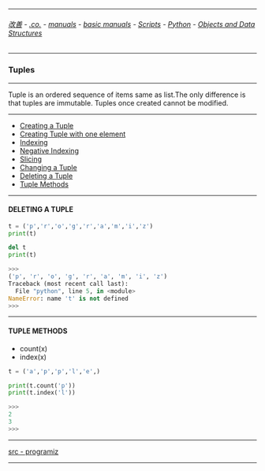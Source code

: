 
---

###### [改善](https://github.com/ttltrk/0C/blob/master/README.MD) - [.co.](https://github.com/ttltrk/PRG/blob/master/CODING.MD) - [manuals](https://github.com/ttltrk/PRG/blob/master/MAN.MD) - [basic manuals](https://github.com/ttltrk/PRG/blob/master/MANUALS.MD) - [Scripts](https://github.com/ttltrk/PRG/blob/master/PY/DOC/SC/SC.MD) - [Python](https://github.com/ttltrk/PRG/blob/master/PY/DOC/OPYM/OPYM.MD) - [Objects and Data Structures](https://github.com/ttltrk/PRG/blob/master/PY/DOC/OPYM/01_OBJ_DS/OBJ_DS.MD)

---

### Tuples

---

Tuple is an ordered sequence of items same as list.The only difference is that tuples are immutable. Tuples once created cannot be modified.

---

* [Creating a Tuple](https://github.com/ttltrk/PRG/blob/master/PY/DOC/OPYM/01_OBJ_DS/TUPLES/01/CREATE.MD)
* [Creating Tuple with one element](https://github.com/ttltrk/PRG/blob/master/PY/DOC/OPYM/01_OBJ_DS/TUPLES/02/CRE_ONE.MD)
* [Indexing](https://github.com/ttltrk/PRG/blob/master/PY/DOC/OPYM/01_OBJ_DS/TUPLES/03/INDEXING.MD)
* [Negative Indexing](https://github.com/ttltrk/PRG/blob/master/PY/DOC/OPYM/01_OBJ_DS/TUPLES/04/NEG_IND.MD)
* [Slicing](https://github.com/ttltrk/PRG/blob/master/PY/DOC/OPYM/01_OBJ_DS/TUPLES/05/SLICING.MD)
* [Changing a Tuple](https://github.com/ttltrk/PRG/blob/master/PY/DOC/OPYM/01_OBJ_DS/TUPLES/06/CHANGE.MD)
* [Deleting a Tuple]()
* [Tuple Methods]()

---

<h4 id="7">DELETING A TUPLE</h4>

```python
t = ('p','r','o','g','r','a','m','i','z')
print(t)

del t
print(t)

>>>
('p', 'r', 'o', 'g', 'r', 'a', 'm', 'i', 'z')
Traceback (most recent call last):
  File "python", line 5, in <module>
NameError: name 't' is not defined
>>>
```

---

<h4 id="8">TUPLE METHODS</h4>

* count(x)
* index(x)

```python
t = ('a','p','p','l','e',)

print(t.count('p'))
print(t.index('l'))

>>>
2
3
>>>
```

---

[src - programiz](https://www.programiz.com/python-programming/tuple)

---
